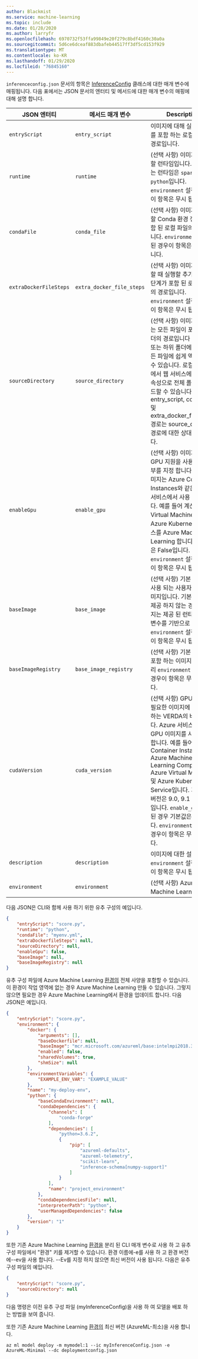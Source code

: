 ```yaml
---
author: Blackmist
ms.service: machine-learning
ms.topic: include
ms.date: 01/28/2020
ms.author: larryfr
ms.openlocfilehash: 6970732f53ffa99849e20f279c8bdf4160c30a0a
ms.sourcegitcommit: 5d6ce6dceaf883dbafeb44517ff3df5cd153f929
ms.translationtype: MT
ms.contentlocale: ko-KR
ms.lasthandoff: 01/29/2020
ms.locfileid: "76845160"
---
```

`inferenceconfig.json` 문서의 항목은 [InferenceConfig](https://docs.microsoft.com/python/api/azureml-core/azureml.core.model.inferenceconfig?view=azure-ml-py) 클래스에 대한 매개 변수에 매핑됩니다. 다음 표에서는 JSON 문서의 엔터티 및 메서드에 대한 매개 변수의 매핑에 대해 설명 합니다.

| JSON 엔터티 | 메서드 매개 변수 | Description |
| ----- | ----- | ----- |
| `entryScript` | `entry_script` | 이미지에 대해 실행할 코드를 포함 하는 로컬 파일의 경로입니다. |
| `runtime` | `runtime` | (선택 사항) 이미지에 사용할 런타임입니다. 지원 되는 런타임은 `spark-py` 및 `python`입니다. `environment` 설정 된 경우이 항목은 무시 됩니다. |
| `condaFile` | `conda_file` | (선택 사항) 이미지에 사용할 Conda 환경 정의가 포함 된 로컬 파일의 경로입니다.  `environment` 설정 된 경우이 항목은 무시 됩니다. |
| `extraDockerFileSteps` | `extra_docker_file_steps` | (선택 사항) 이미지를 설정할 때 실행할 추가 Docker 단계가 포함 된 로컬 파일의 경로입니다.  `environment` 설정 된 경우이 항목은 무시 됩니다.|
| `sourceDirectory` | `source_directory` | (선택 사항) 이미지를 만드는 모든 파일이 포함 된 폴더의 경로입니다 .이 폴더 또는 하위 폴더에 있는 모든 파일에 쉽게 액세스할 수 있습니다. 로컬 컴퓨터에서 웹 서비스에 대한 종속성으로 전체 폴더를 업로드할 수 있습니다. 참고: entry_script, conda_file 및 extra_docker_file_steps 경로는 source_directory 경로에 대한 상대 경로입니다. |
| `enableGpu` | `enable_gpu` | (선택 사항) 이미지에서 GPU 지원을 사용할지 여부를 지정 합니다. GPU 이미지는 Azure Container Instances와 같은 Azure 서비스에서 사용 해야 합니다. 예를 들어 계산, Azure Virtual Machines 및 Azure Kubernetes 서비스를 Azure Machine Learning 합니다. 기본값은 False입니다. `environment` 설정 된 경우이 항목은 무시 됩니다.|
| `baseImage` | `base_image` | (선택 사항) 기본 이미지로 사용 되는 사용자 지정 이미지입니다. 기본 이미지를 제공 하지 않는 경우 이미지는 제공 된 런타임 매개 변수를 기반으로 합니다. `environment` 설정 된 경우이 항목은 무시 됩니다. |
| `baseImageRegistry` | `base_image_registry` | (선택 사항) 기본 이미지를 포함 하는 이미지 레지스트리 `environment` 설정 된 경우이 항목은 무시 됩니다.|
| `cudaVersion` | `cuda_version` | (선택 사항) GPU 지원이 필요한 이미지에 대해 설치 하는 VERDA의 버전입니다. Azure 서비스에서 GPU 이미지를 사용 해야 합니다. 예를 들어 Azure Container Instances, Azure Machine Learning Compute, Azure Virtual Machines 및 Azure Kubernetes Service입니다. 지원 되는 버전은 9.0, 9.1 및 10.0입니다. `enable_gpu` 설정 된 경우 기본값은 9.1입니다. `environment` 설정 된 경우이 항목은 무시 됩니다. |
| `description` | `description` | 이미지에 대한 설명입니다. `environment` 설정 된 경우이 항목은 무시 됩니다.  |
| `environment` | `environment` | (선택 사항)  Azure Machine Learning [환경](https://docs.microsoft.com/python/api/azureml-core/azureml.core.environment.environment?view=azure-ml-py).|

다음 JSON은 CLI와 함께 사용 하기 위한 유추 구성의 예입니다.

```json
{
    "entryScript": "score.py",
    "runtime": "python",
    "condaFile": "myenv.yml",
    "extraDockerfileSteps": null,
    "sourceDirectory": null,
    "enableGpu": false,
    "baseImage": null,
    "baseImageRegistry": null
}
```

유추 구성 파일에 Azure Machine Learning [환경의](https://docs.microsoft.com/python/api/azureml-core/azureml.core.environment.environment?view=azure-ml-py) 전체 사양을 포함할 수 있습니다. 이 환경이 작업 영역에 없는 경우 Azure Machine Learning 만들 수 있습니다. 그렇지 않으면 필요한 경우 Azure Machine Learning에서 환경을 업데이트 합니다. 다음 JSON은 예입니다.

```json
{
    "entryScript": "score.py",
    "environment": {
        "docker": {
            "arguments": [],
            "baseDockerfile": null,
            "baseImage": "mcr.microsoft.com/azureml/base:intelmpi2018.3-ubuntu16.04",
            "enabled": false,
            "sharedVolumes": true,
            "shmSize": null
        },
        "environmentVariables": {
            "EXAMPLE_ENV_VAR": "EXAMPLE_VALUE"
        },
        "name": "my-deploy-env",
        "python": {
            "baseCondaEnvironment": null,
            "condaDependencies": {
                "channels": [
                    "conda-forge"
                ],
                "dependencies": [
                    "python=3.6.2",
                    {
                        "pip": [
                            "azureml-defaults",
                            "azureml-telemetry",
                            "scikit-learn",
                            "inference-schema[numpy-support]"
                        ]
                    }
                ],
                "name": "project_environment"
            },
            "condaDependenciesFile": null,
            "interpreterPath": "python",
            "userManagedDependencies": false
        },
        "version": "1"
    }
}
```

또한 기존 Azure Machine Learning [환경을](https://docs.microsoft.com/python/api/azureml-core/azureml.core.environment.environment?view=azure-ml-py) 분리 된 CLI 매개 변수로 사용 하 고 유추 구성 파일에서 "환경" 키를 제거할 수 있습니다. 환경 이름에-e를 사용 하 고 환경 버전에--ev을 사용 합니다. --Ev를 지정 하지 않으면 최신 버전이 사용 됩니다. 다음은 유추 구성 파일의 예입니다.

```json
{
    "entryScript": "score.py",
    "sourceDirectory": null
}
```

다음 명령은 이전 유추 구성 파일 (myInferenceConfig)을 사용 하 여 모델을 배포 하는 방법을 보여 줍니다. 

또한 기존 Azure Machine Learning [환경의](https://docs.microsoft.com/python/api/azureml-core/azureml.core.environment.environment?view=azure-ml-py) 최신 버전 (AzureML-최소)을 사용 합니다.

```azurecli-interactive
az ml model deploy -m mymodel:1 --ic myInferenceConfig.json -e AzureML-Minimal --dc deploymentconfig.json
```
